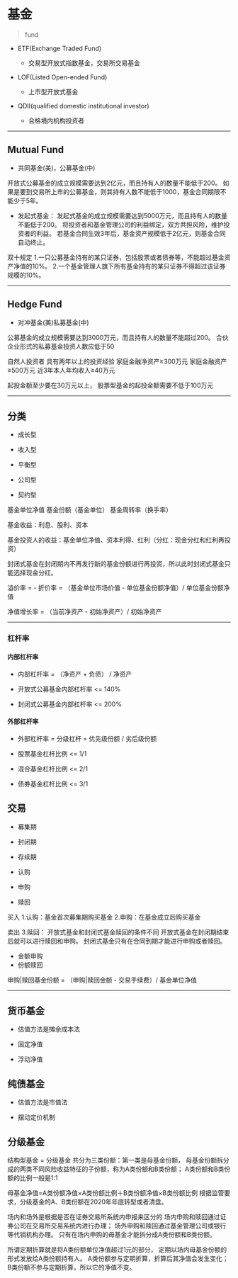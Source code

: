 
# 基金
> fund


- ETF(Exchange Traded Fund)
    - 交易型开放式指数基金，交易所交易基金

- LOF(Listed Open-ended Fund)
    - 上市型开放式基金



- QDII(qualified domestic institutional investor)
    - 合格境内机构投资者


---

## Mutual Fund
- 共同基金(美)，公募基金(中)

开放式公募基金的成立规模需要达到2亿元，而且持有人的数量不能低于200。
如果是要到交易所上市的公募基金，则其持有人数不能低于1000，基金合同期限不能少于5年。

- 发起式基金：
发起式基金的成立规模需要达到5000万元，而且持有人的数量不能低于200。
将投资者和基金管理公司的利益绑定，双方共担风险，维护投资者的利益。
若基金合同生效3年后，基金资产规模低于2亿元，则基金合同自动终止。

双十规定
1.一只公募基金持有的某只证券，包括股票或者债券等，不能超过基金资产净值的10%。
2.一个基金管理人旗下所有基金持有的某只证券不得超过该证券规模的10%。



------------------------------------------------
## Hedge Fund
- 对冲基金(美)私募基金(中)

公募基金的成立规模需要达到3000万元，而且持有人的数量不能超过200。
合伙企业形式的私募基金投资人数应低于50

自然人投资者
具有两年以上的投资经验
家庭金融净资产≥300万元
家庭金融资产≥500万元
近3年本人年均收入≥40万元


起投金额至少要在30万元以上，
股票型基金的起投金额需要不低于100万元



---

## 分类

- 成长型
- 收入型
- 平衡型

- 公司型
- 契约型

基金单位净值
基金份额（基金单位）
基金周转率（换手率）



基金收益：利息、股利、资本

基金投资人的收益：基金单位净值、资本利得、红利（分红：现金分红和红利再投资）

封闭式基金在封闭期内不再发行新的基金份额进行再投资，所以此时封闭式基金只能选择现金分红。


溢价率 = - 折价率 = （基金单位市场价值 - 单位基金份额净值）/ 单位基金份额净值

净值增长率 = （当前净资产 - 初始净资产）/ 初始净资产

---
### 杠杆率

#### 内部杠杆率

- 内部杠杆率 = （净资产 + 负债） / 净资产

- 开放式公募基金内部杠杆率 <= 140%
- 封闭式公募基金内部杠杆率 <= 200%


#### 外部杠杆率
- 外部杠杆率 = 分级杠杆 = 优先级份额 / 劣后级份额



- 股票基金杠杆比例 <= 1/1
- 混合基金杠杆比例 <= 2/1
- 债券基金杠杆比例 <= 3/1

## 交易


- 募集期
- 封闭期
- 存续期

- 认购
- 申购
- 赎回


买入
1.认购：基金首次募集期购买基金
2.申购：在基金成立后购买基金


卖出
3.赎回：
    开放式基金和封闭式基金赎回的条件不同
    开放式基金在封闭期结束后就可以进行赎回和申购。
    封闭式基金只有在合同到期才能进行申购或者赎回。

- 金额申购
- 份额赎回

申购|赎回基金份额 = （申购|赎回金额 - 交易手续费）/ 基金单位净值

---
## 货币基金

- 估值方法是摊余成本法


- 固定净值
- 浮动净值


## 纯债基金

- 估值方法是市值法

- 摆动定价机制


## 分级基金

结构型基金 = 分级基金
共分为三类份额：第一类是母基金份额，
母基金份额拆分成的两类不同风险收益特征的子份额，称为A类份额和B类份额；
A类份额和B类份额的比例一般是1:1

母基金净值=A类份额净值×A类份额比例＋B类份额净值×B类份额比例
根据监管要求，分级基金的A、B类份额在2020年年底转型或者清盘。

场内和场外是根据是否在证券交易所系统内申报来区分的
场内申购和赎回通过证券公司在交易所交易系统内进行办理；
场外申购和赎回通过基金管理公司或银行等代销机构办理。
只有在场内申购的母基金才能拆分成A类份额和B类份额。

所谓定期折算就是将A类份额单位净值超过1元的部分，
定期以场内母基金份额的形式发放给A类份额持有人。
A类份额参与定期折算，折算后其净值会发生变化；
B类份额不参与定期折算，所以它的净值不变。

